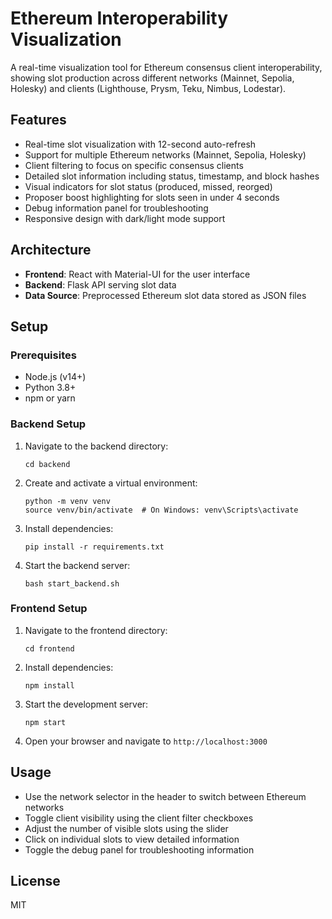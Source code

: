 # Ethereum Interoperability Visualization

A real-time visualization tool for Ethereum consensus client interoperability, showing slot production across different networks (Mainnet, Sepolia, Holesky) and clients (Lighthouse, Prysm, Teku, Nimbus, Lodestar).

## Features

- Real-time slot visualization with 12-second auto-refresh
- Support for multiple Ethereum networks (Mainnet, Sepolia, Holesky)
- Client filtering to focus on specific consensus clients
- Detailed slot information including status, timestamp, and block hashes
- Visual indicators for slot status (produced, missed, reorged)
- Proposer boost highlighting for slots seen in under 4 seconds
- Debug information panel for troubleshooting
- Responsive design with dark/light mode support

## Architecture

- **Frontend**: React with Material-UI for the user interface
- **Backend**: Flask API serving slot data
- **Data Source**: Preprocessed Ethereum slot data stored as JSON files

## Setup

### Prerequisites

- Node.js (v14+)
- Python 3.8+
- npm or yarn

### Backend Setup

1. Navigate to the backend directory:
   ```
   cd backend
   ```

2. Create and activate a virtual environment:
   ```
   python -m venv venv
   source venv/bin/activate  # On Windows: venv\Scripts\activate
   ```

3. Install dependencies:
   ```
   pip install -r requirements.txt
   ```

4. Start the backend server:
   ```
   bash start_backend.sh
   ```

### Frontend Setup

1. Navigate to the frontend directory:
   ```
   cd frontend
   ```

2. Install dependencies:
   ```
   npm install
   ```

3. Start the development server:
   ```
   npm start
   ```

4. Open your browser and navigate to `http://localhost:3000`

## Usage

- Use the network selector in the header to switch between Ethereum networks
- Toggle client visibility using the client filter checkboxes
- Adjust the number of visible slots using the slider
- Click on individual slots to view detailed information
- Toggle the debug panel for troubleshooting information

## License

MIT 